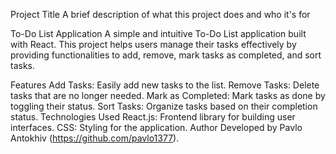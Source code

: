 Project Title
A brief description of what this project does and who it's for

To-Do List Application
A simple and intuitive To-Do List application built with React. This project helps users manage their tasks effectively by providing functionalities to add, remove, mark tasks as completed, and sort tasks.

Features
Add Tasks: Easily add new tasks to the list.
Remove Tasks: Delete tasks that are no longer needed.
Mark as Completed: Mark tasks as done by toggling their status.
Sort Tasks: Organize tasks based on their completion status.
Technologies Used
React.js: Frontend library for building user interfaces.
CSS: Styling for the application.
Author
Developed by Pavlo Antokhiv (https://github.com/pavlo1377).
